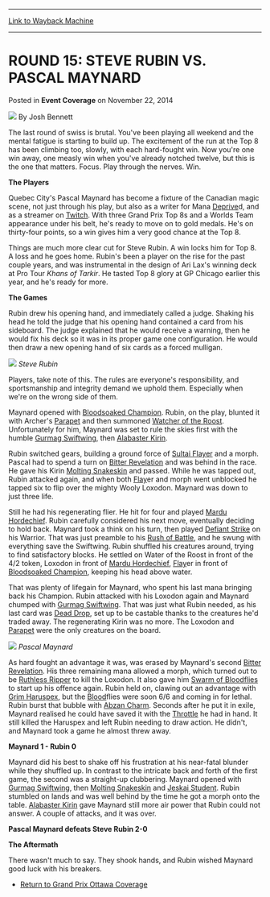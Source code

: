
---
[Link to Wayback Machine](https://web.archive.org/web/20151017133536/http://magic.wizards.com/en/articles/archive/event-coverage/round-15-steve-rubin-vs-pascal-maynard-2014-11-23)

[_metadata_:author]:- "Josh Bennett"
[_metadata_:description]:- "The last round of swiss is brutal. You've been playing all weekend and the mental fatigue is starting to build up. The excitement of the run at the Top 8 has been climbing too, slowly, with each hard-fought win. Now you're one win away, one measly win when you've already notched twelve, but this is the one that matters. Focus. Play through the nerves. Win. The Players"
[_metadata_:generator]:- "Drupal 7 (http://drupal.org)"
[_metadata_:node]:- "316551"
[_metadata_:path_date]:- "2014-11-23"
[_metadata_:publish_date]:- "2014-11-22"
[_metadata_:source]:- "div-main-content"
[_metadata_:title]:- "ROUND 15: STEVE RUBIN VS. PASCAL MAYNARD"
[_metadata_:wayback_capture_timestamp]:- "2015-10-17 13:35:36"
[_metadata_:wayback_raw_url]:- "https://web.archive.org/web/20151017133536id_/http://magic.wizards.com/en/articles/archive/event-coverage/round-15-steve-rubin-vs-pascal-maynard-2014-11-23"
[_metadata_:wayback_url]:- "http://magic.wizards.com/en/articles/archive/event-coverage/round-15-steve-rubin-vs-pascal-maynard-2014-11-23"
---


ROUND 15: STEVE RUBIN VS. PASCAL MAYNARD
========================================



 Posted in **Event Coverage**
 on November 22, 2014 






![](https://media.magic.wizards.com/styles/auth_small/public/images/person/authorpic_joshbennett.jpg)
By Josh Bennett










The last round of swiss is brutal. You've been playing all weekend and the mental fatigue is starting to build up. The excitement of the run at the Top 8 has been climbing too, slowly, with each hard-fought win. Now you're one win away, one measly win when you've already notched twelve, but this is the one that matters. Focus. Play through the nerves. Win.


**The Players**


Quebec City's Pascal Maynard has become a fixture of the Canadian magic scene, not just through his play, but also as a writer for Mana [Deprive](http://gatherer.wizards.com/Pages/Card/Details.aspx?name=Deprive)d, and as a streamer on [Twitch](http://gatherer.wizards.com/Pages/Card/Details.aspx?name=Twitch). With three Grand Prix Top 8s and a Worlds Team appearance under his belt, he's ready to move on to gold medals. He's on thirty-four points, so a win gives him a very good chance at the Top 8.


Things are much more clear cut for Steve Rubin. A win locks him for Top 8. A loss and he goes home. Rubin's been a player on the rise for the past couple years, and was instrumental in the design of Ari Lax's winning deck at Pro Tour *Khans of Tarkir*. He tasted Top 8 glory at GP Chicago earlier this year, and he's ready for more.


**The Games**


Rubin drew his opening hand, and immediately called a judge. Shaking his head he told the judge that his opening hand contained a card from his sideboard. The judge explained that he would receive a warning, then he would fix his deck so it was in its proper game one configuration. He would then draw a new opening hand of six cards as a forced mulligan.


![](https://media.wizards.com/2014/events/gpott14/r15Rubin.JPG)
*Steve Rubin*

Players, take note of this. The rules are everyone's responsibility, and sportsmanship and integrity demand we uphold them. Especially when we're on the wrong side of them.



Maynard opened with [Bloodsoaked Champion](http://gatherer.wizards.com/Pages/Card/Details.aspx?name=Bloodsoaked+Champion). Rubin, on the play, blunted it with Archer's [Parapet](http://gatherer.wizards.com/Pages/Card/Details.aspx?name=Parapet) and then summoned [Watcher of the Roost](http://gatherer.wizards.com/Pages/Card/Details.aspx?name=Watcher+of+the+Roost). Unfortunately for him, Maynard was set to rule the skies first with the humble [Gurmag Swiftwing](http://gatherer.wizards.com/Pages/Card/Details.aspx?name=Gurmag+Swiftwing), then [Alabaster Kirin](http://gatherer.wizards.com/Pages/Card/Details.aspx?name=Alabaster+Kirin).


Rubin switched gears, building a ground force of [Sultai Flayer](http://gatherer.wizards.com/Pages/Card/Details.aspx?name=Sultai+Flayer) and a morph. Pascal had to spend a turn on [Bitter Revelation](http://gatherer.wizards.com/Pages/Card/Details.aspx?name=Bitter+Revelation) and was behind in the race. He gave his Kirin [Molting Snakeskin](http://gatherer.wizards.com/Pages/Card/Details.aspx?name=Molting+Snakeskin) and passed. While he was tapped out, Rubin attacked again, and when both [Flay](http://gatherer.wizards.com/Pages/Card/Details.aspx?name=Flay)er and morph went unblocked he tapped six to flip over the mighty Wooly Loxodon. Maynard was down to just three life.


Still he had his regenerating flier. He hit for four and played [Mardu Hordechief](http://gatherer.wizards.com/Pages/Card/Details.aspx?name=Mardu+Hordechief). Rubin carefully considered his next move, eventually deciding to hold back. Maynard took a think on his turn, then played [Defiant Strike](http://gatherer.wizards.com/Pages/Card/Details.aspx?name=Defiant+Strike) on his Warrior. That was just preamble to his [Rush of Battle](http://gatherer.wizards.com/Pages/Card/Details.aspx?name=Rush+of+Battle), and he swung with everything save the Swiftwing. Rubin shuffled his creatures around, trying to find satisfactory blocks. He settled on Water of the Roost in front of the 4/2 token, Loxodon in front of [Mardu Hordechief](http://gatherer.wizards.com/Pages/Card/Details.aspx?name=Mardu+Hordechief), [Flay](http://gatherer.wizards.com/Pages/Card/Details.aspx?name=Flay)er in front of [Bloodsoaked Champion](http://gatherer.wizards.com/Pages/Card/Details.aspx?name=Bloodsoaked+Champion), keeping his head above water.


That was plenty of lifegain for Maynard, who spent his last mana bringing back his Champion. Rubin attacked with his Loxodon again and Maynard chumped with [Gurmag Swiftwing](http://gatherer.wizards.com/Pages/Card/Details.aspx?name=Gurmag+Swiftwing). That was just what Rubin needed, as his last card was [Dead Drop](http://gatherer.wizards.com/Pages/Card/Details.aspx?name=Dead+Drop), set up to be castable thanks to the creatures he'd traded away. The regenerating Kirin was no more. The Loxodon and [Parapet](http://gatherer.wizards.com/Pages/Card/Details.aspx?name=Parapet) were the only creatures on the board.


![](https://media.wizards.com/2014/events/gpott14/r15Maynard.JPG)
*Pascal Maynard*

As hard fought an advantage it was, was erased by Maynard's second [Bitter Revelation](http://gatherer.wizards.com/Pages/Card/Details.aspx?name=Bitter+Revelation). His three remaining mana allowed a morph, which turned out to be [Ruthless Ripper](http://gatherer.wizards.com/Pages/Card/Details.aspx?name=Ruthless+Ripper) to kill the Loxodon. It also gave him [Swarm of Bloodflies](http://gatherer.wizards.com/Pages/Card/Details.aspx?name=Swarm+of+Bloodflies) to start up his offence again. Rubin held on, clawing out an advantage with [Grim Haruspex](http://gatherer.wizards.com/Pages/Card/Details.aspx?name=Grim+Haruspex), but the [Blood](http://gatherer.wizards.com/Pages/Card/Details.aspx?name=Blood)flies were soon 6/6 and coming in for lethal. Rubin burst that bubble with [Abzan Charm](http://gatherer.wizards.com/Pages/Card/Details.aspx?name=Abzan+Charm). Seconds after he put it in exile, Maynard realised he could have saved it with the [Throttle](http://gatherer.wizards.com/Pages/Card/Details.aspx?name=Throttle) he had in hand. It still killed the Haruspex and left Rubin needing to draw action. He didn't, and Maynard took a game he almost threw away.



**Maynard 1 - Rubin 0**


Maynard did his best to shake off his frustration at his near-fatal blunder while they shuffled up. In contrast to the intricate back and forth of the first game, the second was a straight-up clubbering. Maynard opened with [Gurmag Swiftwing](http://gatherer.wizards.com/Pages/Card/Details.aspx?name=Gurmag+Swiftwing), then [Molting Snakeskin](http://gatherer.wizards.com/Pages/Card/Details.aspx?name=Molting+Snakeskin) and [Jeskai Student](http://gatherer.wizards.com/Pages/Card/Details.aspx?name=Jeskai+Student). Rubin stumbled on lands and was well behind by the time he got a morph onto the table. [Alabaster Kirin](http://gatherer.wizards.com/Pages/Card/Details.aspx?name=Alabaster+Kirin) gave Maynard still more air power that Rubin could not answer. A couple of attacks, and it was over.


**Pascal Maynard defeats Steve Rubin 2-0**


**The Aftermath**


There wasn't much to say. They shook hands, and Rubin wished Maynard good luck with his breakers.


* [Return to Grand Prix Ottawa Coverage](http://magic.wizards.com/en/events/coverage/gpott14)

 




